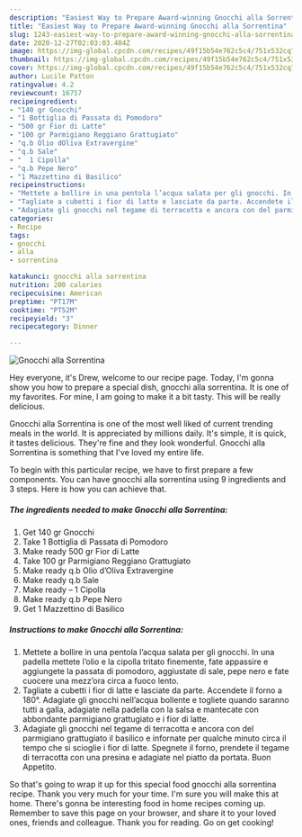 ```yaml
---
description: "Easiest Way to Prepare Award-winning Gnocchi alla Sorrentina"
title: "Easiest Way to Prepare Award-winning Gnocchi alla Sorrentina"
slug: 1243-easiest-way-to-prepare-award-winning-gnocchi-alla-sorrentina
date: 2020-12-27T02:03:03.484Z
image: https://img-global.cpcdn.com/recipes/49f15b54e762c5c4/751x532cq70/gnocchi-alla-sorrentina-recipe-main-photo.jpg
thumbnail: https://img-global.cpcdn.com/recipes/49f15b54e762c5c4/751x532cq70/gnocchi-alla-sorrentina-recipe-main-photo.jpg
cover: https://img-global.cpcdn.com/recipes/49f15b54e762c5c4/751x532cq70/gnocchi-alla-sorrentina-recipe-main-photo.jpg
author: Lucile Patton
ratingvalue: 4.2
reviewcount: 16757
recipeingredient:
- "140 gr Gnocchi"
- "1 Bottiglia di Passata di Pomodoro"
- "500 gr Fior di Latte"
- "100 gr Parmigiano Reggiano Grattugiato"
- "q.b Olio dOliva Extravergine"
- "q.b Sale"
- "  1 Cipolla"
- "q.b Pepe Nero"
- "1 Mazzettino di Basilico"
recipeinstructions:
- "Mettete a bollire in una pentola l’acqua salata per gli gnocchi. In una padella mettete l’olio e la cipolla tritato finemente, fate appassire e aggiungete la passata di pomodoro, aggiustate di sale, pepe nero e fate cuocere una mezz’ora circa a fuoco lento."
- "Tagliate a cubetti i fior di latte e lasciate da parte. Accendete il forno a 180°. Adagiate gli gnocchi nell’acqua bollente e togliete quando saranno tutti a galla, adagiate nella padella con la salsa e mantecate con abbondante parmigiano grattugiato e i fior di latte."
- "Adagiate gli gnocchi nel tegame di terracotta e ancora con del parmigiano grattugiato il basilico e infornate per qualche minuto circa il tempo che si scioglie i fior di latte. Spegnete il forno, prendete il tegame di terracotta con una presina e adagiate nel piatto da portata. Buon Appetito."
categories:
- Recipe
tags:
- gnocchi
- alla
- sorrentina

katakunci: gnocchi alla sorrentina 
nutrition: 200 calories
recipecuisine: American
preptime: "PT17M"
cooktime: "PT52M"
recipeyield: "3"
recipecategory: Dinner

---
```



![Gnocchi alla Sorrentina](https://img-global.cpcdn.com/recipes/49f15b54e762c5c4/751x532cq70/gnocchi-alla-sorrentina-recipe-main-photo.jpg)

Hey everyone, it's Drew, welcome to our recipe page. Today, I'm gonna show you how to prepare a special dish, gnocchi alla sorrentina. It is one of my favorites. For mine, I am going to make it a bit tasty. This will be really delicious.

Gnocchi alla Sorrentina is one of the most well liked of current trending meals in the world. It is appreciated by millions daily. It's simple, it is quick, it tastes delicious. They're fine and they look wonderful. Gnocchi alla Sorrentina is something that I've loved my entire life.




To begin with this particular recipe, we have to first prepare a few components. You can have gnocchi alla sorrentina using 9 ingredients and 3 steps. Here is how you can achieve that.

<!--inarticleads1-->

##### The ingredients needed to make Gnocchi alla Sorrentina:

1. Get 140 gr Gnocchi
1. Take 1 Bottiglia di Passata di Pomodoro
1. Make ready 500 gr Fior di Latte
1. Take 100 gr Parmigiano Reggiano Grattugiato
1. Make ready q.b Olio d’Oliva Extravergine
1. Make ready q.b Sale
1. Make ready  – 1 Cipolla
1. Make ready q.b Pepe Nero
1. Get 1 Mazzettino di Basilico




<!--inarticleads2-->

##### Instructions to make Gnocchi alla Sorrentina:

1. Mettete a bollire in una pentola l’acqua salata per gli gnocchi. In una padella mettete l’olio e la cipolla tritato finemente, fate appassire e aggiungete la passata di pomodoro, aggiustate di sale, pepe nero e fate cuocere una mezz’ora circa a fuoco lento.
1. Tagliate a cubetti i fior di latte e lasciate da parte. Accendete il forno a 180°. Adagiate gli gnocchi nell’acqua bollente e togliete quando saranno tutti a galla, adagiate nella padella con la salsa e mantecate con abbondante parmigiano grattugiato e i fior di latte.
1. Adagiate gli gnocchi nel tegame di terracotta e ancora con del parmigiano grattugiato il basilico e infornate per qualche minuto circa il tempo che si scioglie i fior di latte. Spegnete il forno, prendete il tegame di terracotta con una presina e adagiate nel piatto da portata. Buon Appetito.




So that's going to wrap it up for this special food gnocchi alla sorrentina recipe. Thank you very much for your time. I'm sure you will make this at home. There's gonna be interesting food in home recipes coming up. Remember to save this page on your browser, and share it to your loved ones, friends and colleague. Thank you for reading. Go on get cooking!
